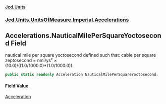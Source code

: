#### [Jcd.Units](index.md 'index')
### [Jcd.Units.UnitsOfMeasure.Imperial](Jcd.Units.UnitsOfMeasure.Imperial.md 'Jcd.Units.UnitsOfMeasure.Imperial').[Accelerations](Accelerations.md 'Jcd.Units.UnitsOfMeasure.Imperial.Accelerations')

## Accelerations.NauticalMilePerSquareYoctosecond Field

nautical mile per square yoctosecond defined such that: cable per square zeptosecond = nmi/ys² ×  
(10.0)/((1.0/1000.0)*(1.0/1000.0)).

```csharp
public static readonly Acceleration NauticalMilePerSquareYoctosecond;
```

#### Field Value
[Acceleration](Acceleration.md 'Jcd.Units.UnitTypes.Acceleration')